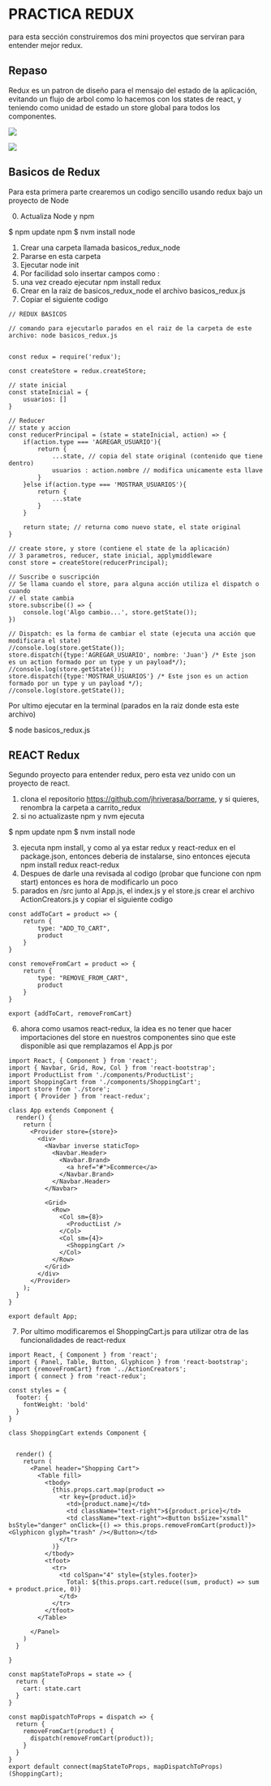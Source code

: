 # PRACTICA REDUX 

para esta sección construiremos dos mini proyectos que serviran para entender mejor redux.

## Repaso
Redux es un patron de diseño para el mensajo del estado de la aplicación, evitando un flujo de arbol como lo hacemos con los states de react, y teniendo como unidad de estado un store global para todos los componentes.

![](https://github.com/daandradec/redux_ingsoft_II/blob/master/ideas_principales.png)

![](https://github.com/daandradec/redux_ingsoft_II/blob/master/terminologia.png)

## Basicos de Redux

Para esta primera parte crearemos un codigo sencillo usando redux bajo un proyecto de Node

0. Actualiza Node y npm

$ npm update npm
$ nvm install node

1. Crear una carpeta llamada basicos_redux_node
2. Pararse en esta carpeta
3. Ejecutar node init
4. Por facilidad solo insertar campos como : 
5. una vez creado ejecutar npm install redux
6. Crear en la raiz de basicos_redux_node el archivo basicos_redux.js
7. Copiar el siguiente codigo


```
// REDUX BASICOS

// comando para ejecutarlo parados en el raiz de la carpeta de este archivo: node basicos_redux.js


const redux = require('redux');

const createStore = redux.createStore;

// state inicial
const stateInicial = {
    usuarios: []
}

// Reducer
// state y accion
const reducerPrincipal = (state = stateInicial, action) => {
    if(action.type === 'AGREGAR_USUARIO'){
        return {
            ...state, // copia del state original (contenido que tiene dentro)
            usuarios : action.nombre // modifica unicamente esta llave
        }
    }else if(action.type === 'MOSTRAR_USUARIOS'){
        return {
            ...state
        }
    }

    return state; // returna como nuevo state, el state original
}

// create store, y store (contiene el state de la aplicación)
// 3 parametros, reducer, state inicial, applymiddleware
const store = createStore(reducerPrincipal);

// Suscribe o suscripción
// Se llama cuando el store, para alguna acción utiliza el dispatch o cuando
// el state cambia
store.subscribe(() => {
    console.log('Algo cambio...', store.getState());
})

// Dispatch: es la forma de cambiar el state (ejecuta una acción que modificara el state)
//console.log(store.getState());
store.dispatch({type:'AGREGAR_USUARIO', nombre: 'Juan'} /* Este json es un action formado por un type y un payload*/);
//console.log(store.getState());
store.dispatch({type:'MOSTRAR_USUARIOS'} /* Este json es un action formado por un type y un payload */);
//console.log(store.getState());
```

Por ultimo ejecutar en la terminal (parados en la raiz donde esta este archivo)

$ node basicos_redux.js

## REACT Redux

Segundo proyecto para entender redux, pero esta vez unido con un proyecto de react.

1. clona el repositorio https://github.com/jhriverasa/borrame, y si quieres, renombra la carpeta a carrito_redux
2. si no actualizaste npm y nvm ejecuta

$ npm update npm
$ nvm install node

3. ejecuta npm install, y como al ya estar redux y react-redux en el package.json, entonces deberia de instalarse, sino entonces ejecuta npm install redux react-redux
4. Despues de darle una revisada al codigo (probar que funcione con npm start) entonces es hora de modificarlo un poco
5. parados en /src junto al App.js, el index.js y el store.js crear el archivo ActionCreators.js y copiar el siguiente codigo

```
const addToCart = product => {
    return {
        type: "ADD_TO_CART",
        product
    }
}

const removeFromCart = product => {
    return {
        type: "REMOVE_FROM_CART",
        product
    }
}

export {addToCart, removeFromCart}
```

6. ahora como usamos react-redux, la idea es no tener que hacer importaciones del store en nuestros componentes sino que este disponible asi que remplazamos el App.js por


```
import React, { Component } from 'react';
import { Navbar, Grid, Row, Col } from 'react-bootstrap';
import ProductList from './components/ProductList';
import ShoppingCart from './components/ShoppingCart';
import store from './store';
import { Provider } from 'react-redux';

class App extends Component {
  render() {
    return (
      <Provider store={store}>
        <div>
          <Navbar inverse staticTop>
            <Navbar.Header>
              <Navbar.Brand>
                <a href="#">Ecommerce</a>
              </Navbar.Brand>
            </Navbar.Header>
          </Navbar>

          <Grid>
            <Row>
              <Col sm={8}>
                <ProductList />
              </Col>
              <Col sm={4}>
                <ShoppingCart />
              </Col>
            </Row>
          </Grid>
        </div>
      </Provider>
    );
  }
}

export default App;

```

7. Por ultimo modificaremos el ShoppingCart.js para utilizar otra de las funcionalidades de react-redux

```
import React, { Component } from 'react';
import { Panel, Table, Button, Glyphicon } from 'react-bootstrap';
import {removeFromCart} from '../ActionCreators';
import { connect } from 'react-redux';

const styles = {
  footer: {
    fontWeight: 'bold'
  }
}

class ShoppingCart extends Component {
  

  render() {
    return (
      <Panel header="Shopping Cart">
        <Table fill>
          <tbody>
            {this.props.cart.map(product =>
              <tr key={product.id}>
                <td>{product.name}</td>
                <td className="text-right">${product.price}</td>
                <td className="text-right"><Button bsSize="xsmall" bsStyle="danger" onClick={() => this.props.removeFromCart(product)}><Glyphicon glyph="trash" /></Button></td>
              </tr>
            )}
          </tbody>
          <tfoot>
            <tr>
              <td colSpan="4" style={styles.footer}>
                Total: ${this.props.cart.reduce((sum, product) => sum + product.price, 0)}
              </td>
            </tr>
          </tfoot>
        </Table>

      </Panel>
    )
  }

}

const mapStateToProps = state => {
  return {
    cart: state.cart
  }
}

const mapDispatchToProps = dispatch => {
  return {
    removeFromCart(product) {
      dispatch(removeFromCart(product));
    }
  }
}
export default connect(mapStateToProps, mapDispatchToProps) (ShoppingCart);

```
